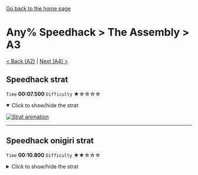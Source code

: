 [Go back to the home page](https://github.com/Doublevil/scbspeedrun)

# Any% Speedhack > The Assembly > A3

[< Back (A2)](https://github.com/Doublevil/scbspeedrun/blob/main/levels/any_sh/A/A2.md) | [Next (A4) >](https://github.com/Doublevil/scbspeedrun/blob/main/levels/any_sh/A/A4.md)

## Speedhack strat

`Time` **00:07.500** `Difficulty` ★☆☆☆☆
<details open>
  <summary>Click to show/hide the strat</summary>

  [![Strat animation](https://github.com/Doublevil/scbspeedrun/blob/main/media/levels/A/A3_S_Strat.webp)](https://github.com/Doublevil/scbspeedrun/blob/main/media/levels/A/A3_S_Strat.mp4?raw=true)
</details>

---
## Speedhack onigiri strat

`Time` **00:10.800** `Difficulty` ★★☆☆☆
<details>
  <summary>Click to show/hide the strat</summary>

  [![Strat animation](https://github.com/Doublevil/scbspeedrun/blob/main/media/levels/A/A3_S_OnigiriStrat.webp)](https://github.com/Doublevil/scbspeedrun/blob/main/media/levels/A/A3_S_OnigiriStrat.mp4?raw=true)

  **Notes**
  - Another strat where we kind of cheat our way to the onigiri, although this one is pretty much obvious and probably somewhat intended.
</details>
